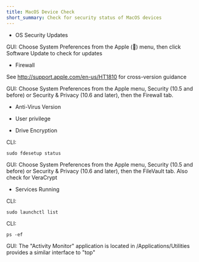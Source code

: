 ```yaml
---
title: MacOS Device Check
short_summary: Check for security status of MacOS devices
---
```


   * OS Security Updates

  GUI: Choose System Preferences from the Apple () menu, then click Software
  Update to check for updates

   * Firewall

   See http://support.apple.com/en-us/HT1810 for cross-version guidance

  GUI: Choose System Preferences from the Apple menu, Security (10.5 and before)
  or Security & Privacy (10.6 and later), then the Firewall tab.

   * Anti-Virus Version

   * User privilege

   * Drive Encryption

  CLI:

  ```sudo fdesetup status```

  GUI: Choose System Preferences from the Apple menu, Security (10.5 and before)
  or Security & Privacy (10.6 and later), then the FileVault tab.  Also check
  for VeraCrypt

   * Services Running

  CLI:

  ```sudo launchctl list```

  CLI:

  ```ps -ef```

  GUI: The "Activity Monitor" application is located in /Applications/Utilities
  provides a similar interface to "top"
